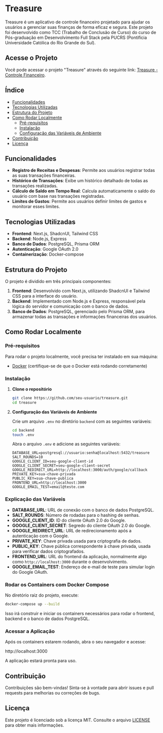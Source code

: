 # Treasure

Treasure é um aplicativo de controle financeiro projetado para ajudar os usuários a gerenciar suas finanças de forma eficaz e segura. Este projeto foi desenvolvido como TCC (Trabalho de Conclusão de Curso) do curso de Pós-graduação em Desenvolvimento Full Stack pela PUCRS (Pontifícia Universidade Católica do Rio Grande do Sul).

## Acesse o Projeto

Você pode acessar o projeto "Treasure" através do seguinte link: [Treasure - Controle Financeiro](https://treasurefinances.vercel.app/).

## Índice

- [Funcionalidades](#funcionalidades)
- [Tecnologias Utilizadas](#tecnologias-utilizadas)
- [Estrutura do Projeto](#estrutura-do-projeto)
- [Como Rodar Localmente](#como-rodar-localmente)
  - [Pré-requisitos](#pré-requisitos)
  - [Instalação](#instalação)
  - [Configuração das Variáveis de Ambiente](#configuração-das-variáveis-de-ambiente)
- [Contribuição](#contribuição)
- [Licença](#licença)

## Funcionalidades

- **Registro de Receitas e Despesas**: Permite aos usuários registrar todas as suas transações financeiras.
- **Histórico de Transações**: Exibe um histórico detalhado de todas as transações realizadas.
- **Cálculo de Saldo em Tempo Real**: Calcula automaticamente o saldo do usuário com base nas transações registradas.
- **Limites de Gastos**: Permite aos usuários definir limites de gastos e monitorar esses limites.

## Tecnologias Utilizadas

- **Frontend**: Next.js, ShadcnUI, Tailwind CSS
- **Backend**: Node.js, Express
- **Banco de Dados**: PostgreSQL, Prisma ORM
- **Autenticação**: Google OAuth 2.0
- **Containerização**: Docker-compose

## Estrutura do Projeto

O projeto é dividido em três principais componentes:

1. **Frontend**: Desenvolvido com Next.js, utilizando ShadcnUI e Tailwind CSS para a interface do usuário.
2. **Backend**: Implementado com Node.js e Express, responsável pela lógica do servidor e comunicação com o banco de dados.
3. **Banco de Dados**: PostgreSQL, gerenciado pelo Prisma ORM, para armazenar todas as transações e informações financeiras dos usuários.

## Como Rodar Localmente

### Pré-requisitos

Para rodar o projeto localmente, você precisa ter instalado em sua máquina:

- [Docker](https://www.docker.com/get-started) (certifique-se de que o Docker está rodando corretamente)

### Instalação

1. **Clone o repositório**

   ```bash
   git clone https://github.com/seu-usuario/treasure.git
   cd treasure
   ```

2. **Configuração das Variáveis de Ambiente**

   Crie um arquivo `.env` no diretório `backend` com as seguintes variáveis:

   ```bash
   cd backend
   touch .env
   ```

   Abra o arquivo `.env` e adicione as seguintes variáveis:

   ```env
   DATABASE_URL=postgresql://usuario:senha@localhost:5432/treasure
   SALT_ROUNDS=10
   GOOGLE_CLIENT_ID=seu-google-client-id
   GOOGLE_CLIENT_SECRET=seu-google-client-secret
   GOOGLE_REDIRECT_URL=http://localhost:3000/auth/google/callback
   PRIVATE_KEY=sua-chave-privada
   PUBLIC_KEY=sua-chave-publica
   FRONTEND_URL=http://localhost:3000
   GOOGLE_EMAIL_TEST=email@teste.com
   ```

### Explicação das Variáveis

- **DATABASE_URL**: URL de conexão com o banco de dados PostgreSQL.
- **SALT_ROUNDS**: Número de rodadas para o hashing de senhas.
- **GOOGLE_CLIENT_ID**: ID do cliente OAuth 2.0 do Google.
- **GOOGLE_CLIENT_SECRET**: Segredo do cliente OAuth 2.0 do Google.
- **GOOGLE_REDIRECT_URL**: URL de redirecionamento após a autenticação com o Google.
- **PRIVATE_KEY**: Chave privada usada para criptografia de dados.
- **PUBLIC_KEY**: Chave pública correspondente à chave privada, usada para verificar dados criptografados.
- **FRONTEND_URL**: URL do frontend da aplicação, normalmente algo como `http://localhost:3000` durante o desenvolvimento.
- **GOOGLE_EMAIL_TEST**: Endereço de e-mail de teste para simular login do Google OAuth.

### Rodar os Containers com Docker Compose

No diretório raiz do projeto, execute:

```bash
docker-compose up --build

```

Isso irá construir e iniciar os containers necessários para rodar o frontend, backend e o banco de dados PostgreSQL.

### Acessar a Aplicação

Após os containers estarem rodando, abra o seu navegador e acesse:

http://localhost:3000

A aplicação estará pronta para uso.

## Contribuição

Contribuições são bem-vindas! Sinta-se à vontade para abrir issues e pull requests para melhorias ou correções de bugs.

## Licença

Este projeto é licenciado sob a licença MIT. Consulte o arquivo [LICENSE](LICENSE) para obter mais informações.
